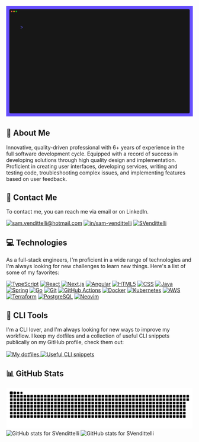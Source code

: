 ![Animated gif of a terminal, generated with charm vhs](https://raw.githubusercontent.com/SVendittelli/SVendittelli/output-terminal/profile.gif)

## :bust_in_silhouette: About Me

Innovative, quality-driven professional with 6+ years of experience in the full software development cycle. Equipped with a record of success in developing solutions through high quality design and implementation. Proficient in creating user interfaces, developing services, writing and testing code, troubleshooting complex issues, and implementing features based on user feedback.

## :link: Contact Me

To contact me, you can reach me via email or on LinkedIn.

[![sam.vendittelli@hotmail.com](https://img.shields.io/badge/%40-sam.vendittelli@hotmail.com-blue?style=flat-square&logoColor=white)](mailto:sam.vendittelli@hotmail.com)
[![in/sam-vendittelli](https://img.shields.io/badge/LinkedIn-in%2Fsam--vendittelli-007ab6?style=flat-square&logoColor=white)](https://linkedin.com/in/sam-vendittelli)
[![SVendittelli](https://img.shields.io/badge/SVendittelli-181717?style=flat-square&logo=github&logoColor=white)](https://github.com/SVendittelli)

## :computer: Technologies

As a full-stack engineers, I'm proficient in a wide range of technologies and
I'm always looking for new challenges to learn new things. Here's a list of
some of my favorites:

[![TypeScript](https://img.shields.io/badge/TypeScript-3178C6?style=flat-square&logo=typescript&logoColor=white)](https://www.typescriptlang.org/)
[![React](https://img.shields.io/badge/React-61DAFB?style=flat-square&logo=react&logoColor=black)](https://reactjs.org/)
[![Next.js](https://img.shields.io/badge/Next.js-000000?style=flat-square&logo=nextdotjs&logoColor=white)](https://nextjs.org/)
[![Angular](https://img.shields.io/badge/Angular-0F0F11?style=flat-square&logo=angular&logoColor=white)](https://angular.io/)
[![HTML5](https://img.shields.io/badge/HTML5-E34F26?style=flat-square&logo=html5&logoColor=white)](https://developer.mozilla.org/en-US/docs/Web/HTML)
[![CSS](https://img.shields.io/badge/CSS3-1572B6?style=flat-square&logo=css3&logoColor=white)](https://developer.mozilla.org/en-US/docs/Web/CSS)
[![Java](https://img.shields.io/badge/Java-F8981D?style=flat-square&logo=openjdk&logoColor=white)](https://openjdk.org/)
[![Spring](https://img.shields.io/badge/Spring-6DB33F?style=flat-square&logo=spring&logoColor=white)](https://spring.io/)
[![Go](https://img.shields.io/badge/Go-00ADD8?style=flat-square&logo=go&logoColor=white)](https://go.dev/)
[![Git](https://img.shields.io/badge/Git-F05032?style=flat-square&logo=git&logoColor=white)](https://git-scm.com/)
[![GitHub Actions](https://img.shields.io/badge/GitHub%20Actions-181717?style=flat-square&logo=github&logoColor=white)](https://github.com/features/actions)
[![Docker](https://img.shields.io/badge/Docker-2496ED?style=flat-square&logo=docker&logoColor=white)](https://www.docker.com/)
[![Kubernetes](https://img.shields.io/badge/Kubernetes-326CE5?style=flat-square&logo=kubernetes&logoColor=white)](https://kubernetes.io/)
[![AWS](https://img.shields.io/badge/AWS-FFA300?style=flat-square&logo=amazonwebservices&logoColor=white)](https://aws.amazon.com/)
[![Terraform](https://img.shields.io/badge/Terraform-844FBA?style=flat-square&logo=terraform&logoColor=white)](https://www.terraform.io/)
[![PostgreSQL](https://img.shields.io/badge/PostgreSQL-4169E1?style=flat-square&logo=postgresql&logoColor=white)](https://www.postgresql.org/)
[![Neovim](https://img.shields.io/badge/Neovim-57A143?style=flat-square&logo=neovim&logoColor=white)](https://neovim.io)

## :wrench: CLI Tools

I'm a CLI lover, and I'm always looking for new ways to improve my workflow.
I keep my dotfiles and a collection of useful CLI snippets publically on my
GitHub profile, check them out:

<a href="https://github.com/SVendittelli/dotfiles">
<picture>
  <source
    srcset="https://github-readme-stats.vercel.app/api/pin/?username=SVendittelli&repo=dotfiles&show_owner=true&theme=dark"
    media="(prefers-color-scheme: dark)"
  />
  <source
    srcset="https://github-readme-stats.vercel.app/api/pin/?username=SVendittelli&repo=dotfiles&show_owner=true"
    media="(prefers-color-scheme: light), (prefers-color-scheme: no-preference)"
  />
  <img
    src="https://github-readme-stats.vercel.app/api/pin/?username=SVendittelli&repo=dotfiles&show_owner=true"
    alt="My dotfiles"
    align="center"
  />
</picture>
</a>

<a href="https://gist.github.com/SVendittelli/272dae22c2c511ba63d9227830287e4f">
<picture>
  <source
    srcset="https://github-readme-stats.vercel.app/api/gist?id=272dae22c2c511ba63d9227830287e4f&show_owner=true&theme=dark"
    media="(prefers-color-scheme: dark)"
  />
  <source
    srcset="https://github-readme-stats.vercel.app/api/gist?id=272dae22c2c511ba63d9227830287e4f&show_owner=true"
    media="(prefers-color-scheme: light), (prefers-color-scheme: no-preference)"
  />
  <img
    src="https://github-readme-stats.vercel.app/api/gist?id=272dae22c2c511ba63d9227830287e4f&show_owner=true"
    alt="Useful CLI snippets"
    align="center"
  />
</picture>
</a>

## :bar_chart: GitHub Stats

<picture>
  <source
     srcset="https://raw.githubusercontent.com/SVendittelli/SVendittelli/output-snake/github-snake-dark.svg"
     media="(prefers-color-scheme: dark)"
  />
  <source
     srcset="https://raw.githubusercontent.com/SVendittelli/SVendittelli/output-snake/github-snake.svg" 
     media="(prefers-color-scheme: light), (prefers-color-scheme: no-preference)"
  />
  <img
    src="https://raw.githubusercontent.com/SVendittelli/SVendittelli/output/github-snake.svg"
    alt="Animated snake eating my GitHub contributions, generated by Platane/snk"
  />
</picture>

<picture>
  <source
    srcset="https://github-readme-stats.vercel.app/api?username=SVendittelli&hide=stars&show_icons=true&theme=dark"
    media="(prefers-color-scheme: dark)"
  />
  <source
    srcset="https://github-readme-stats.vercel.app/api?username=SVendittelli&hide=stars&show_icons=true"
    media="(prefers-color-scheme: light), (prefers-color-scheme: no-preference)"
  />
  <img
    src="https://github-readme-stats.vercel.app/api?username=SVendittelli&hide=stars&show_icons=true"
    alt="GitHub stats for SVendittelli"
    height="200"
    align="center"
  />
</picture>

<picture>
  <source
    srcset="https://github-readme-stats.vercel.app/api/top-langs/?username=SVendittelli&layout=compact&theme=dark"
    media="(prefers-color-scheme: dark)"
  />
  <source
    srcset="https://github-readme-stats.vercel.app/api/top-langs/?username=SVendittelli&layout=compact"
    media="(prefers-color-scheme: light), (prefers-color-scheme: no-preference)"
  />
  <img
    src="https://github-readme-stats.vercel.app/api/top-langs/?username=SVendittelli&layout=compact"
    alt="GitHub stats for SVendittelli"
    height="200"
    align="center"
  />
</picture>
